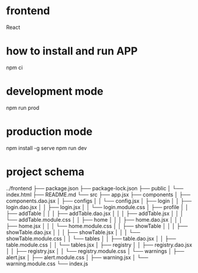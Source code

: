 # frontend
React

# how to install and run APP
npm ci

# development mode
npm run prod

# production mode
npm install -g serve
npm run dev

# project schema
../frontend
├── package.json
├── package-lock.json
├── public
│   └── index.html
├── README.md
└── src
    ├── app.jsx
    ├── components
    │   ├── components.dao.jsx
    │   ├── configs
    │   │   └── config.jsx
    │   ├── login
    │   │   ├── login.dao.jsx
    │   │   ├── login.jsx
    │   │   └── login.module.css
    │   ├── profile
    │   │   ├── addTable
    │   │   │   ├── addTable.dao.jsx
    │   │   │   ├── addTable.jsx
    │   │   │   └── addTable.module.css
    │   │   ├── home
    │   │   │   ├── home.dao.jsx
    │   │   │   ├── home.jsx
    │   │   │   └── home.module.css
    │   │   ├── showTable
    │   │   │   ├── showTable.dao.jsx
    │   │   │   ├── showTable.jsx
    │   │   │   └── showTable.module.css
    │   │   └── tables
    │   │       ├── table.dao.jsx
    │   │       ├── table.module.css
    │   │       └── tables.jsx
    │   ├── registry
    │   │   ├── registry.dao.jsx
    │   │   ├── registry.jsx
    │   │   └── registry.module.css
    │   └── warnings
    │       ├── alert.jsx
    │       ├── alert.module.css
    │       ├── warning.jsx
    │       └── warning.module.css
    └── index.js